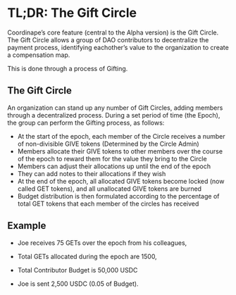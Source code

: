 # TL;DR: The Gift Circle

Coordinape’s core feature (central to the Alpha version) is the Gift Circle.  The Gift Circle allows a group of DAO contributors to decentralize the payment process, identifying eachother’s value to the organization to create a compensation map.

This is done through a process of Gifting.  

## The Gift Circle

An organization can stand up any number of Gift Circles, adding members through a decentralized process.  During a set period of time (the Epoch), the group can perform the Gifting process, as follows:

* At the start of the epoch, each member of the Circle receives a number of non-divisible GIVE tokens (Determined by the Circle Admin)
* Members allocate their GIVE tokens to other members over the course of the epoch to reward them for the value they bring to the Circle
* Members can adjust their allocations up until the end of the epoch
* They can add notes to their allocations if they wish
* At the end of the epoch, all allocated GIVE tokens become locked (now called GET tokens), and all unallocated GIVE tokens are burned
* Budget distribution is then formulated according to the percentage of total GET tokens that each member of the circles has received

## Example

* Joe receives 75 GETs over the epoch from his colleagues,
* Total GETs allocated during the epoch are 1500, 
* Total Contributor Budget is 50,000 USDC

* Joe is sent 2,500  USDC (0.05 of Budget).


